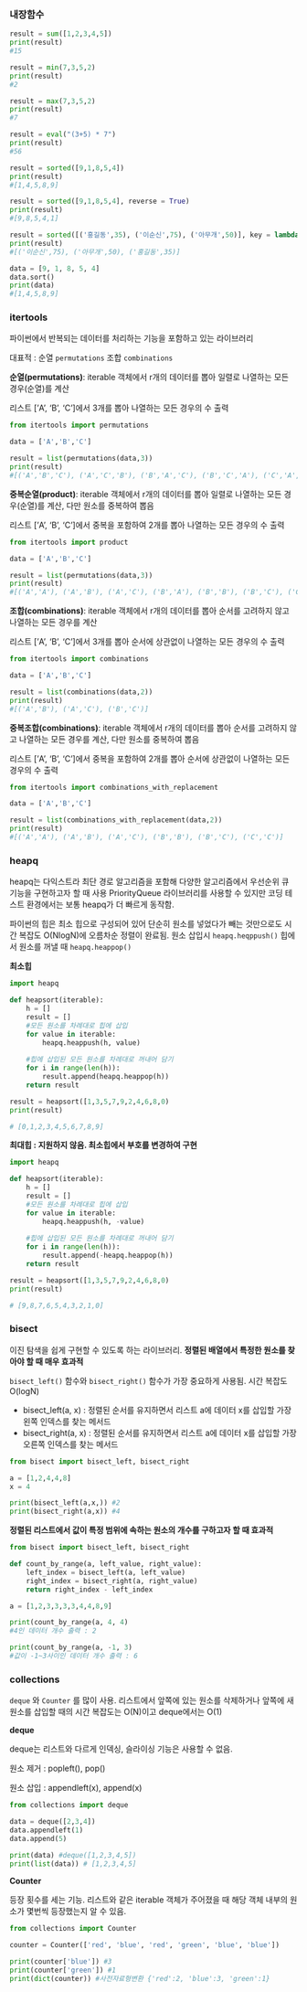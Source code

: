 ### 내장함수

```python
result = sum([1,2,3,4,5])
print(result)
#15

result = min(7,3,5,2)
print(result)
#2

result = max(7,3,5,2)
print(result)
#7

result = eval("(3+5) * 7")
print(result)
#56

result = sorted([9,1,8,5,4])
print(result)
#[1,4,5,8,9]

result = sorted([9,1,8,5,4], reverse = True)
print(result)
#[9,8,5,4,1]

result = sorted([('홍길동',35), ('이순신',75), ('아무개',50)], key = lambda x: x[1], reverse = True)
print(result)
#[('이순신',75), ('아무개',50), ('홍길동',35)]

data = [9, 1, 8, 5, 4]
data.sort()
print(data)
#[1,4,5,8,9]
```

### itertools

파이썬에서 반복되는 데이터를 처리하는 기능을 포함하고 있는 라이브러리

대표적 : 순열 `permutations` 조합 `combinations`

**순열(permutations)**: iterable 객체에서 r개의 데이터를 뽑아 일렬로 나열하는 모든 경우(순열)를 계산

리스트 [’A’, ‘B’, ‘C’]에서 3개를 뽑아 나열하는 모든 경우의 수 출력

```python
from itertools import permutations

data = ['A','B','C']

result = list(permutations(data,3))
print(result)
#[('A','B','C'), ('A','C','B'), ('B','A','C'), ('B','C','A'), ('C','A','B'), ('C','B','A')]
```

**중복순열(product)**: iterable 객체에서 r개의 데이터를 뽑아 일렬로 나열하는 모든 경우(순열)를 계산, 다만 원소를 중복하여 뽑음

리스트 [’A’, ‘B’, ‘C’]에서 중복을 포함하여 2개를 뽑아 나열하는 모든 경우의 수 출력

```python
from itertools import product

data = ['A','B','C']

result = list(permutations(data,3))
print(result)
#[('A','A'), ('A','B'), ('A','C'), ('B','A'), ('B','B'), ('B','C'), ('C','A'), ('C','B'), ('C','C')]
```

**조합(combinations)**: iterable 객체에서 r개의 데이터를 뽑아 순서를 고려하지 않고 나열하는 모든 경우를 계산

리스트 [’A’, ‘B’, ‘C’]에서 3개를 뽑아 순서에 상관없이 나열하는 모든 경우의 수 출력

```python
from itertools import combinations

data = ['A','B','C']

result = list(combinations(data,2))
print(result)
#[('A','B'), ('A','C'), ('B','C')]
```

**중복조합(combinations)**: iterable 객체에서 r개의 데이터를 뽑아 순서를 고려하지 않고 나열하는 모든 경우를 계산, 다만 원소를 중복하여 뽑음

리스트 [’A’, ‘B’, ‘C’]에서 중복을 포함하여 2개를 뽑아 순서에 상관없이 나열하는 모든 경우의 수 출력

```python
from itertools import combinations_with_replacement

data = ['A','B','C']

result = list(combinations_with_replacement(data,2))
print(result)
#[('A','A'), ('A','B'), ('A','C'), ('B','B'), ('B','C'), ('C','C')]
```

### heapq

heapq는 다익스트라 최단 경로 알고리즘을 포함해 다양한 알고리즘에서 우선순위 큐 기능을 구현하고자 할 때 사용 PriorityQueue 라이브러리를 사용할 수 있지만 코딩 테스트 환경에서는 보통 heapq가 더 빠르게 동작함.

파이썬의 힙은 최소 힙으로 구성되어 있어 단순히 원소를 넣었다가 빼는 것만으로도 시간 복잡도 O(NlogN)에 오름차순 정렬이 완료됨. 원소 삽입시 `heapq.heqppush()` 힙에서 원소를 꺼낼 때 `heapq.heappop()` 

**최소힙**

```python
import heapq

def heapsort(iterable):
	h = []
	result = []
	#모든 원소를 차례대로 힙에 삽입
	for value in iterable:
		heapq.heappush(h, value)
	
	#힙에 삽입된 모든 원소를 차례대로 꺼내어 담기
	for i in range(len(h)):
		result.append(heapq.heappop(h))
	return result

result = heapsort([1,3,5,7,9,2,4,6,8,0)
print(result)

# [0,1,2,3,4,5,6,7,8,9]
```

**최대힙 : 지원하지 않음. 최소힙에서 부호를 변경하여 구현**

```python
import heapq

def heapsort(iterable):
	h = []
	result = []
	#모든 원소를 차례대로 힙에 삽입
	for value in iterable:
		heapq.heappush(h, -value)
	
	#힙에 삽입된 모든 원소를 차례대로 꺼내어 담기
	for i in range(len(h)):
		result.append(-heapq.heappop(h))
	return result

result = heapsort([1,3,5,7,9,2,4,6,8,0)
print(result)

# [9,8,7,6,5,4,3,2,1,0]
```

### bisect

이진 탐색을 쉽게 구현할 수 있도록 하는 라이브러리. **정렬된 배열에서 특정한 원소를 찾아야 할 때 매우 효과적**

`bisect_left()` 함수와 `bisect_right()` 함수가 가장 중요하게 사용됨. 시간 복잡도 O(logN)

- bisect_left(a, x) : 정렬된 순서를 유지하면서 리스트 a에 데이터 x를 삽입할 가장 왼쪽 인덱스를 찾는 메서드
- bisect_right(a, x) : 정렬된 순서를 유지하면서 리스트 a에 데이터 x를 삽입할 가장 오른쪽 인덱스를 찾는 메서드

```python
from bisect import bisect_left, bisect_right

a = [1,2,4,4,8]
x = 4

print(bisect_left(a,x,)) #2
print(bisect_right(a,x)) #4
```

**정렬된 리스트에서 값이 특정 범위에 속하는 원소의 개수를 구하고자 할 때 효과적**

```python
from bisect import bisect_left, bisect_right

def count_by_range(a, left_value, right_value):
	left_index = bisect_left(a, left_value)
	right_index = bisect_right(a, right_value)
	return right_index - left_index

a = [1,2,3,3,3,3,4,4,8,9]

print(count_by_range(a, 4, 4)
#4인 데이터 개수 출력 : 2

print(count_by_range(a, -1, 3)
#값이 -1~3사이인 데이터 개수 출력 : 6
```

### collections

`deque` 와 `Counter` 를 많이 사용. 리스트에서 앞쪽에 있는 원소를 삭제하거나  앞쪽에 새 원소를 삽입할 때의 시간 복잡도는 O(N)이고 deque에서는 O(1)

**deque**

deque는 리스트와 다르게 인덱싱, 슬라이싱 기능은 사용할 수 없음.

원소 제거 : popleft(), pop()

원소 삽입 : appendleft(x), append(x)

```python
from collections import deque

data = deque([2,3,4])
data.appendleft(1)
data.append(5)

print(data) #deque([1,2,3,4,5])
print(list(data)) # [1,2,3,4,5]
```

**Counter**

등장 횟수를 세는 기능. 리스트와 같은 iterable 객체가 주어졌을 때 해당 객체 내부의 원소가 몇번씩 등장했는지 알 수 있음.

```python
from collections import Counter

counter = Counter(['red', 'blue', 'red', 'green', 'blue', 'blue'])

print(counter['blue']) #3
print(counter['green']) #1
print(dict(counter)) #사전자료형변환 {'red':2, 'blue':3, 'green':1}
```